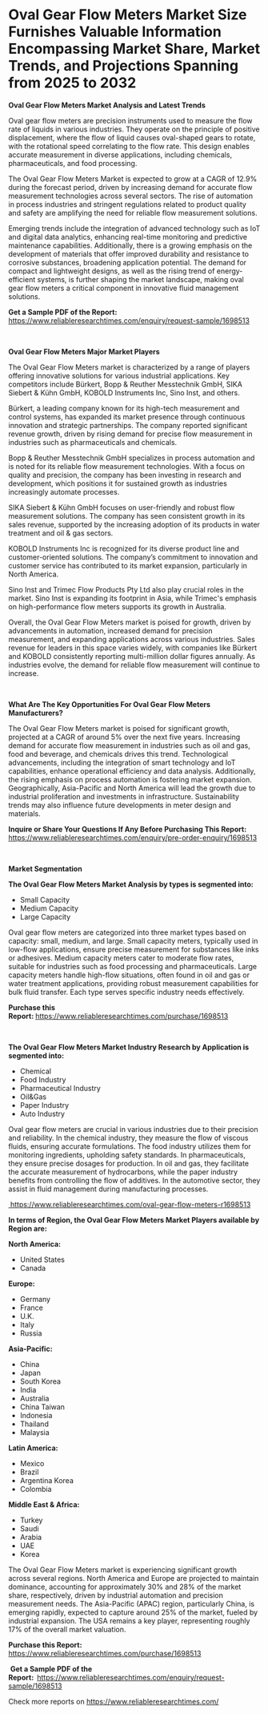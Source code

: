 <p><h1>Oval Gear Flow Meters Market Size Furnishes Valuable Information Encompassing Market Share, Market Trends, and Projections Spanning from 2025 to 2032</h1></p><p><strong>Oval Gear Flow Meters Market Analysis and Latest Trends</strong></p>
<p><p>Oval gear flow meters are precision instruments used to measure the flow rate of liquids in various industries. They operate on the principle of positive displacement, where the flow of liquid causes oval-shaped gears to rotate, with the rotational speed correlating to the flow rate. This design enables accurate measurement in diverse applications, including chemicals, pharmaceuticals, and food processing.</p><p>The Oval Gear Flow Meters Market is expected to grow at a CAGR of 12.9% during the forecast period, driven by increasing demand for accurate flow measurement technologies across several sectors. The rise of automation in process industries and stringent regulations related to product quality and safety are amplifying the need for reliable flow measurement solutions. </p><p>Emerging trends include the integration of advanced technology such as IoT and digital data analytics, enhancing real-time monitoring and predictive maintenance capabilities. Additionally, there is a growing emphasis on the development of materials that offer improved durability and resistance to corrosive substances, broadening application potential. The demand for compact and lightweight designs, as well as the rising trend of energy-efficient systems, is further shaping the market landscape, making oval gear flow meters a critical component in innovative fluid management solutions.</p></p>
<p><strong>Get a Sample PDF of the Report:&nbsp;</strong> <a href="https://www.reliableresearchtimes.com/enquiry/request-sample/1698513?utm_campaign=3067&utm_medium=2&utm_source=Github&utm_content=ia&utm_term=27032025&utm_id=oval-gear-flow-meters">https://www.reliableresearchtimes.com/enquiry/request-sample/1698513</a></p>
<p>&nbsp;</p>
<p><strong>Oval Gear Flow Meters Major Market Players</strong></p>
<p><p>The Oval Gear Flow Meters market is characterized by a range of players offering innovative solutions for various industrial applications. Key competitors include Bürkert, Bopp & Reuther Messtechnik GmbH, SIKA Siebert & Kühn GmbH, KOBOLD Instruments Inc, Sino Inst, and others.</p><p>Bürkert, a leading company known for its high-tech measurement and control systems, has expanded its market presence through continuous innovation and strategic partnerships. The company reported significant revenue growth, driven by rising demand for precise flow measurement in industries such as pharmaceuticals and chemicals.</p><p>Bopp & Reuther Messtechnik GmbH specializes in process automation and is noted for its reliable flow measurement technologies. With a focus on quality and precision, the company has been investing in research and development, which positions it for sustained growth as industries increasingly automate processes.</p><p>SIKA Siebert & Kühn GmbH focuses on user-friendly and robust flow measurement solutions. The company has seen consistent growth in its sales revenue, supported by the increasing adoption of its products in water treatment and oil & gas sectors.</p><p>KOBOLD Instruments Inc is recognized for its diverse product line and customer-oriented solutions. The company’s commitment to innovation and customer service has contributed to its market expansion, particularly in North America.</p><p>Sino Inst and Trimec Flow Products Pty Ltd also play crucial roles in the market. Sino Inst is expanding its footprint in Asia, while Trimec's emphasis on high-performance flow meters supports its growth in Australia.</p><p>Overall, the Oval Gear Flow Meters market is poised for growth, driven by advancements in automation, increased demand for precision measurement, and expanding applications across various industries. Sales revenue for leaders in this space varies widely, with companies like Bürkert and KOBOLD consistently reporting multi-million dollar figures annually. As industries evolve, the demand for reliable flow measurement will continue to increase.</p></p>
<p>&nbsp;</p>
<p><strong>What Are The Key Opportunities For Oval Gear Flow Meters Manufacturers?</strong></p>
<p><p>The Oval Gear Flow Meters market is poised for significant growth, projected at a CAGR of around 5% over the next five years. Increasing demand for accurate flow measurement in industries such as oil and gas, food and beverage, and chemicals drives this trend. Technological advancements, including the integration of smart technology and IoT capabilities, enhance operational efficiency and data analysis. Additionally, the rising emphasis on process automation is fostering market expansion. Geographically, Asia-Pacific and North America will lead the growth due to industrial proliferation and investments in infrastructure. Sustainability trends may also influence future developments in meter design and materials.</p></p>
<p><strong>Inquire or Share Your Questions If Any Before Purchasing This Report:</strong> <a href="https://www.reliableresearchtimes.com/enquiry/pre-order-enquiry/1698513?utm_campaign=3067&utm_medium=2&utm_source=Github&utm_content=ia&utm_term=27032025&utm_id=oval-gear-flow-meters">https://www.reliableresearchtimes.com/enquiry/pre-order-enquiry/1698513</a></p>
<p>&nbsp;</p>
<p><strong>Market Segmentation</strong></p>
<p><strong>The Oval Gear Flow Meters Market Analysis by types is segmented into:</strong></p>
<p><ul><li>Small Capacity</li><li>Medium Capacity</li><li>Large Capacity</li></ul></p>
<p><p>Oval gear flow meters are categorized into three market types based on capacity: small, medium, and large. Small capacity meters, typically used in low-flow applications, ensure precise measurement for substances like inks or adhesives. Medium capacity meters cater to moderate flow rates, suitable for industries such as food processing and pharmaceuticals. Large capacity meters handle high-flow situations, often found in oil and gas or water treatment applications, providing robust measurement capabilities for bulk fluid transfer. Each type serves specific industry needs effectively.</p></p>
<p><strong>Purchase this Report:&nbsp;</strong><a href="https://www.reliableresearchtimes.com/purchase/1698513?utm_campaign=3067&utm_medium=2&utm_source=Github&utm_content=ia&utm_term=27032025&utm_id=oval-gear-flow-meters">https://www.reliableresearchtimes.com/purchase/1698513</a></p>
<p>&nbsp;</p>
<p><strong>The Oval Gear Flow Meters Market Industry Research by Application is segmented into:</strong></p>
<p><ul><li>Chemical</li><li>Food Industry</li><li>Pharmaceutical Industry</li><li>Oil&Gas</li><li>Paper Industry</li><li>Auto Industry</li></ul></p>
<p><p>Oval gear flow meters are crucial in various industries due to their precision and reliability. In the chemical industry, they measure the flow of viscous fluids, ensuring accurate formulations. The food industry utilizes them for monitoring ingredients, upholding safety standards. In pharmaceuticals, they ensure precise dosages for production. In oil and gas, they facilitate the accurate measurement of hydrocarbons, while the paper industry benefits from controlling the flow of additives. In the automotive sector, they assist in fluid management during manufacturing processes.</p></p>
<p><a href="https://www.reliableresearchtimes.com/oval-gear-flow-meters-r1698513?utm_campaign=3067&utm_medium=2&utm_source=Github&utm_content=ia&utm_term=27032025&utm_id=oval-gear-flow-meters">&nbsp;https://www.reliableresearchtimes.com/oval-gear-flow-meters-r1698513</a></p>
<p><strong>In terms of Region, the Oval Gear Flow Meters Market Players available by Region are:</strong></p>
<p>
    <p> <strong> North America: </strong>
        <ul>
            <li>United States</li>
            <li>Canada</li>
        </ul>
        </p> 
    <p> <strong> Europe: </strong>
        <ul>
            <li>Germany</li>
            <li>France</li>
            <li>U.K.</li>
            <li>Italy</li>
            <li>Russia</li>
        </ul>
        </p> 
    <p> <strong> Asia-Pacific: </strong>
        <ul>
            <li>China</li>
            <li>Japan</li>
            <li>South Korea</li>
            <li>India</li>
            <li>Australia</li>
            <li>China Taiwan</li>
            <li>Indonesia</li>
            <li>Thailand</li>
            <li>Malaysia</li>
        </ul>
        </p> 
    <p> <strong> Latin America: </strong>
        <ul>
            <li>Mexico</li>
            <li>Brazil</li>
            <li>Argentina Korea</li>
            <li>Colombia</li>
        </ul>
        </p> 
    <p> <strong> Middle East & Africa: </strong>
        <ul>
            <li>Turkey</li>
            <li>Saudi</li>
            <li>Arabia</li>
            <li>UAE</li>
            <li>Korea</li>
        </ul>
    </p>
    </p>
<p><p>The Oval Gear Flow Meters market is experiencing significant growth across several regions. North America and Europe are projected to maintain dominance, accounting for approximately 30% and 28% of the market share, respectively, driven by industrial automation and precision measurement needs. The Asia-Pacific (APAC) region, particularly China, is emerging rapidly, expected to capture around 25% of the market, fueled by industrial expansion. The USA remains a key player, representing roughly 17% of the overall market valuation.</p></p>
<p><strong>Purchase this Report: </strong><a href="https://www.reliableresearchtimes.com/purchase/1698513?utm_campaign=3067&utm_medium=2&utm_source=Github&utm_content=ia&utm_term=27032025&utm_id=oval-gear-flow-meters">https://www.reliableresearchtimes.com/purchase/1698513</a></p>
<p>&nbsp;<strong>Get a Sample PDF of the Report:&nbsp;&nbsp;</strong><a href="https://www.reliableresearchtimes.com/enquiry/request-sample/1698513?utm_campaign=3067&utm_medium=2&utm_source=Github&utm_content=ia&utm_term=27032025&utm_id=oval-gear-flow-meters">https://www.reliableresearchtimes.com/enquiry/request-sample/1698513</a></p>
<p><strong></strong></p>
<p>Check more reports on <a href="https://www.reliableresearchtimes.com/?utm_campaign=3067&utm_medium=2&utm_source=Github&utm_content=ia&utm_term=27032025&utm_id=oval-gear-flow-meters">https://www.reliableresearchtimes.com/</a></p>